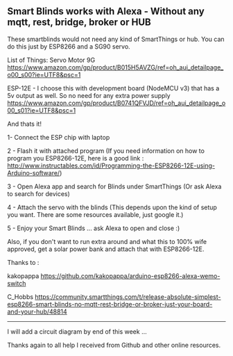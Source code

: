 Smart Blinds works with Alexa - Without any mqtt, rest, bridge, broker or HUB
--------------------------------------------
These smartblinds would not need any kind of SmartThings or hub. You can do this just by ESP8266 and a SG90 servo.

List of Things:
Servo Motor 9G
https://www.amazon.com/gp/product/B015H5AVZG/ref=oh_aui_detailpage_o00_s00?ie=UTF8&psc=1

ESP-12E - I choose this with development board (NodeMCU v3) that has a 5v output as well. So no need for any extra power supply
https://www.amazon.com/gp/product/B0741QFVJD/ref=oh_aui_detailpage_o00_s01?ie=UTF8&psc=1

And thats it! 

1- Connect the ESP chip with laptop

2 - Flash it with attached program (If you need information on how to program you ESP8266-12E, here is a good link : http://www.instructables.com/id/Programming-the-ESP8266-12E-using-Arduino-software/)

3 - Open Alexa app and search for Blinds under SmartThings (Or ask Alexa to search for devices)

4 - Attach the servo with the blinds (This depends upon the kind of setup you want. There are some resources available, just google it.)

5 - Enjoy your Smart Blinds ... ask Alexa to open and close :)


Also, if you don't want to run extra around and what this to 100% wife approved, get a solar power bank and attach that with ESP8266-12E.

Thanks to :

kakopappa
https://github.com/kakopappa/arduino-esp8266-alexa-wemo-switch

C_Hobbs
https://community.smartthings.com/t/release-absolute-simplest-esp8266-smart-blinds-no-mqtt-rest-bridge-or-broker-just-your-board-and-your-hub/48814

-----------------
I will add a circuit diagram by end of this week ... 

Thanks again to all help I received from Github and other online resources.
